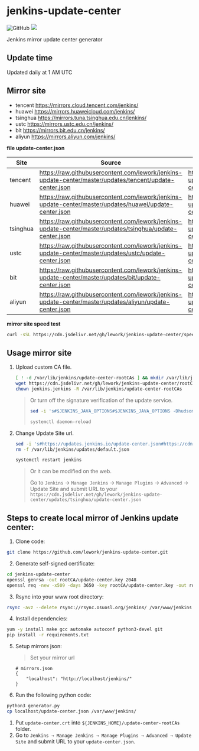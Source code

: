 # jenkins-update-center  

![GitHub](https://img.shields.io/github/license/lework/jenkins-update-center)
[![](https://data.jsdelivr.com/v1/package/gh/lework/jenkins-update-center/badge)](https://www.jsdelivr.com/package/gh/lework/jenkins-update-center)

Jenkins mirror update center generator


## Update time

Updated daily at 1 AM UTC



## Mirror site

- tencent https://mirrors.cloud.tencent.com/jenkins/
- huawei https://mirrors.huaweicloud.com/jenkins/
- tsinghua https://mirrors.tuna.tsinghua.edu.cn/jenkins/
- ustc https://mirrors.ustc.edu.cn/jenkins/
- bit https://mirrors.bit.edu.cn/jenkins/
- aliyun https://mirrors.aliyun.com/jenkins/



**file update-center.json** 

| Site     | Source                                                       | CDN                                                          |
| -------- | ------------------------------------------------------------ | ------------------------------------------------------------ |
| tencent  | https://raw.githubusercontent.com/lework/jenkins-update-center/master/updates/tencent/update-center.json | https://cdn.jsdelivr.net/gh/lework/jenkins-update-center/updates/tencent/update-center.json |
| huawei   | https://raw.githubusercontent.com/lework/jenkins-update-center/master/updates/huawei/update-center.json | https://cdn.jsdelivr.net/gh/lework/jenkins-update-center/updates/huawei/update-center.json |
| tsinghua | https://raw.githubusercontent.com/lework/jenkins-update-center/master/updates/tsinghua/update-center.json | https://cdn.jsdelivr.net/gh/lework/jenkins-update-center/updates/tsinghua/update-center.json |
| ustc     | https://raw.githubusercontent.com/lework/jenkins-update-center/master/updates/ustc/update-center.json | https://cdn.jsdelivr.net/gh/lework/jenkins-update-center/updates/ustc/update-center.json |
| bit      | https://raw.githubusercontent.com/lework/jenkins-update-center/master/updates/bit/update-center.json | https://cdn.jsdelivr.net/gh/lework/jenkins-update-center/updates/bit/update-center.json |
| aliyun      | https://raw.githubusercontent.com/lework/jenkins-update-center/master/updates/aliyun/update-center.json | https://cdn.jsdelivr.net/gh/lework/jenkins-update-center/updates/aliyun/update-center.json |

**mirror site speed test** 

```bash
curl -sSL https://cdn.jsdelivr.net/gh/lework/jenkins-update-center/speed-test.sh | bash
```



## Usage mirror site

1. Upload custom CA file.

    ```bash
    [ ! -d /var/lib/jenkins/update-center-rootCAs ] && mkdir /var/lib/jenkins/update-center-rootCAs
    wget https://cdn.jsdelivr.net/gh/lework/jenkins-update-center/rootCA/update-center.crt -O /var/lib/jenkins/update-center-rootCAs/update-center.crt
    chown jenkins.jenkins -R /var/lib/jenkins/update-center-rootCAs
    ```

    > Or turn off the signature verification of the update service.
    >
    > ```bash
    > sed -i 's#$JENKINS_JAVA_OPTIONS#$JENKINS_JAVA_OPTIONS -Dhudson.model.DownloadService.noSignatureCheck=true#g' /etc/init.d/jenkins
    > 
    > systemctl daemon-reload
    > ```

2. Change Update Site url.

   ```bash
   sed -i 's#https://updates.jenkins.io/update-center.json#https://cdn.jsdelivr.net/gh/lework/jenkins-update-center/updates/tsinghua/update-center.json#' /var/lib/jenkins/hudson.model.UpdateCenter.xml
   rm -f /var/lib/jenkins/updates/default.json

   systemctl restart jenkins
   ```
   
   > Or it can be modified on the web.
   >
   > Go to `Jenkins` → `Manage Jenkins` → `Manage Plugins` → `Advanced` → Update Site and submit URL to your `https://cdn.jsdelivr.net/gh/lework/jenkins-update-center/updates/tsinghua/update-center.json`



## Steps to create local mirror of Jenkins update center:

1. Clone code:

```bash
git clone https://github.com/lework/jenkins-update-center.git 
```

2. Generate self-signed certificate:

```bash
cd jenkins-update-center
openssl genrsa -out rootCA/update-center.key 2048
openssl req -new -x509 -days 3650 -key rootCA/update-center.key -out rootCA/update-center.crt
```

3. Rsync into your www root directory:

```bash
rsync -avz --delete rsync://rsync.osuosl.org/jenkins/ /var/www/jenkins
```

4. Install dependencies:

```bash
yum -y install make gcc automake autoconf python3-devel git
pip install -r requirements.txt
```
5. Setup mirrors json:

   > Set your mirror url
   
   ```
   # mirrors.json
   {
       "localhost": "http://localhost/jenkins/"
   }
   ```
   
6. Run the following python code:

```bash
python3 generator.py
cp localhost/update-center.json /var/www/jenkins/
```

1. Put `update-center.crt` into `${JENKINS_HOME}/update-center-rootCAs` folder.
2. Go to `Jenkins → Manage Jenkins → Manage Plugins → Advanced → Update Site` and submit URL to your `update-center.json`.

